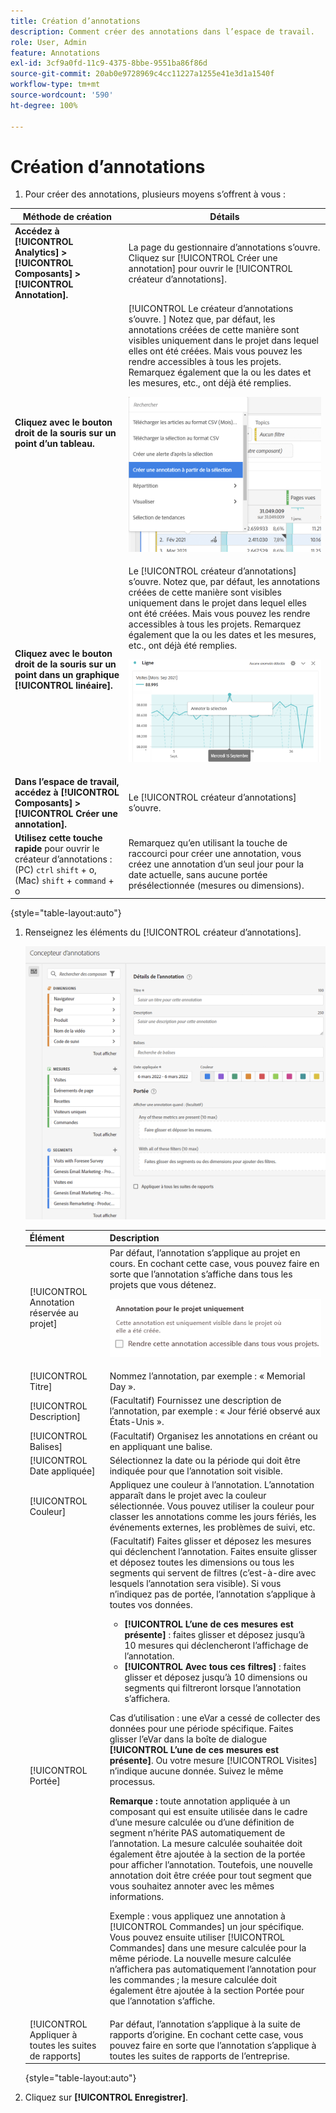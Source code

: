 ```yaml
---
title: Création d’annotations
description: Comment créer des annotations dans l’espace de travail.
role: User, Admin
feature: Annotations
exl-id: 3cf9a0fd-11c9-4375-8bbe-9551ba86f86d
source-git-commit: 20ab0e9728969c4cc11227a1255e41e3d1a1540f
workflow-type: tm+mt
source-wordcount: '590'
ht-degree: 100%

---
```


# Création d’annotations

1. Pour créer des annotations, plusieurs moyens s’offrent à vous :

| Méthode de création | Détails |
| --- | --- |
| **Accédez à [!UICONTROL Analytics] > [!UICONTROL Composants] > [!UICONTROL Annotation].** | La page du gestionnaire d’annotations s’ouvre. Cliquez sur [!UICONTROL Créer une annotation] pour ouvrir le [!UICONTROL créateur d’annotations]. |
| **Cliquez avec le bouton droit de la souris sur un point d’un tableau.** | [!UICONTROL Le créateur d’annotations s’ouvre. ] Notez que, par défaut, les annotations créées de cette manière sont visibles uniquement dans le projet dans lequel elles ont été créées. Mais vous pouvez les rendre accessibles à tous les projets. Remarquez également que la ou les dates et les mesures, etc., ont déjà été remplies.<p>![](assets/annotate-table.png) |
| **Cliquez avec le bouton droit de la souris sur un point dans un graphique [!UICONTROL linéaire].** | Le [!UICONTROL créateur d’annotations] s’ouvre. Notez que, par défaut, les annotations créées de cette manière sont visibles uniquement dans le projet dans lequel elles ont été créées. Mais vous pouvez les rendre accessibles à tous les projets. Remarquez également que la ou les dates et les mesures, etc., ont déjà été remplies.<p>![](assets/annotate-line.png) |
| **Dans l’espace de travail, accédez à [!UICONTROL Composants] > [!UICONTROL Créer une annotation].** | Le [!UICONTROL créateur d’annotations] s’ouvre. |
| **Utilisez cette touche rapide** pour ouvrir le créateur d’annotations : (PC) `ctrl` `shift` + o, (Mac) `shift` + `command` + o | Remarquez qu’en utilisant la touche de raccourci pour créer une annotation, vous créez une annotation d’un seul jour pour la date actuelle, sans aucune portée présélectionnée (mesures ou dimensions). |

{style=&quot;table-layout:auto&quot;}

1. Renseignez les éléments du [!UICONTROL créateur d’annotations].

   ![](assets/ann-builder.png)

   | Élément | Description |
   | --- | --- |
   | [!UICONTROL Annotation réservée au projet] | Par défaut, l’annotation s’applique au projet en cours. En cochant cette case, vous pouvez faire en sorte que l’annotation s’affiche dans tous les projets que vous détenez.<p> ![](assets/project-only.png) |
   | [!UICONTROL Titre] | Nommez l’annotation, par exemple : « Memorial Day ». |
   | [!UICONTROL Description] | (Facultatif) Fournissez une description de l’annotation, par exemple : « Jour férié observé aux États-Unis ». |
   | [!UICONTROL Balises] | (Facultatif) Organisez les annotations en créant ou en appliquant une balise. |
   | [!UICONTROL Date appliquée] | Sélectionnez la date ou la période qui doit être indiquée pour que l’annotation soit visible. |
   | [!UICONTROL Couleur] | Appliquez une couleur à l’annotation. L’annotation apparaît dans le projet avec la couleur sélectionnée. Vous pouvez utiliser la couleur pour classer les annotations comme les jours fériés, les événements externes, les problèmes de suivi, etc. |
   | [!UICONTROL Portée] | (Facultatif) Faites glisser et déposez les mesures qui déclenchent l’annotation. Faites ensuite glisser et déposez toutes les dimensions ou tous les segments qui servent de filtres (c’est-à-dire avec lesquels l’annotation sera visible). Si vous n’indiquez pas de portée, l’annotation s’applique à toutes vos données.<ul><li>**[!UICONTROL L’une de ces mesures est présente]** : faites glisser et déposez jusqu’à 10 mesures qui déclencheront l’affichage de l’annotation.</li><li>**[!UICONTROL Avec tous ces filtres]** : faites glisser et déposez jusqu’à 10 dimensions ou segments qui filtreront lorsque l’annotation s’affichera.</li></ul><p>Cas d’utilisation : une eVar a cessé de collecter des données pour une période spécifique. Faites glisser l’eVar dans la boîte de dialogue **[!UICONTROL L’une de ces mesures est présente]**. Ou votre mesure [!UICONTROL Visites] n’indique aucune donnée. Suivez le même processus.<p>**Remarque :** toute annotation appliquée à un composant qui est ensuite utilisée dans le cadre d’une mesure calculée ou d’une définition de segment n’hérite PAS automatiquement de l’annotation. La mesure calculée souhaitée doit également être ajoutée à la section de la portée pour afficher l’annotation. Toutefois, une nouvelle annotation doit être créée pour tout segment que vous souhaitez annoter avec les mêmes informations.<p>Exemple : vous appliquez une annotation à [!UICONTROL Commandes] un jour spécifique. Vous pouvez ensuite utiliser [!UICONTROL Commandes] dans une mesure calculée pour la même période. La nouvelle mesure calculée n’affichera pas automatiquement l’annotation pour les commandes ; la mesure calculée doit également être ajoutée à la section Portée pour que l’annotation s’affiche. |
   | [!UICONTROL Appliquer à toutes les suites de rapports] | Par défaut, l’annotation s’applique à la suite de rapports d’origine. En cochant cette case, vous pouvez faire en sorte que l’annotation s’applique à toutes les suites de rapports de l’entreprise. |

   {style=&quot;table-layout:auto&quot;}

1. Cliquez sur **[!UICONTROL Enregistrer]**.
